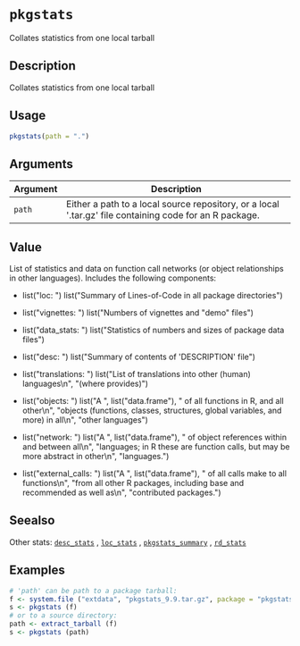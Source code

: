 # `pkgstats`

Collates statistics from one local tarball


## Description

Collates statistics from one local tarball


## Usage

```r
pkgstats(path = ".")
```


## Arguments

Argument      |Description
------------- |----------------
`path`     |     Either a path to a local source repository, or a local '.tar.gz' file containing code for an R package.


## Value

List of statistics and data on function call networks (or object
 relationships in other languages). Includes the following components:
  

*  list("loc: ") list("Summary of Lines-of-Code in all package directories")  

*  list("vignettes: ") list("Numbers of vignettes and \"demo\" files")  

*  list("data_stats: ") list("Statistics of numbers and sizes of package data files")  

*  list("desc: ") list("Summary of contents of 'DESCRIPTION' file")  

*  list("translations: ") list("List of translations into other (human) languages\n", "(where provides)")  

*  list("objects: ") list("A ", list("data.frame"), " of all functions in R, and all other\n", "objects (functions, classes, structures, global variables, and more) in all\n", "other languages")  

*  list("network: ") list("A ", list("data.frame"), " of object references within and between all\n", "languages; in R these are function calls, but may be more abstract in other\n", "languages.")  

*  list("external_calls: ") list("A ", list("data.frame"), " of all calls make to all functions\n", "from all other R packages, including base and recommended as well as\n", "contributed packages.")


## Seealso

Other stats:
 [`desc_stats`](#descstats) ,
 [`loc_stats`](#locstats) ,
 [`pkgstats_summary`](#pkgstatssummary) ,
 [`rd_stats`](#rdstats)


## Examples

```r
# 'path' can be path to a package tarball:
f <- system.file ("extdata", "pkgstats_9.9.tar.gz", package = "pkgstats")
s <- pkgstats (f)
# or to a source directory:
path <- extract_tarball (f)
s <- pkgstats (path)
```


